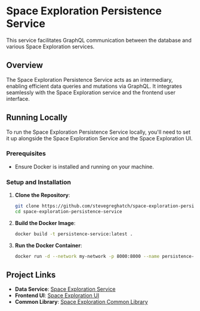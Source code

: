# Space Exploration Persistence Service

This service facilitates GraphQL communication between the database and various Space Exploration services.

## Overview

The Space Exploration Persistence Service acts as an intermediary, enabling efficient data queries and mutations via GraphQL. It integrates seamlessly with the Space Exploration service and the frontend user interface.

## Running Locally

To run the Space Exploration Persistence Service locally, you'll need to set it up alongside the Space Exploration Service and the Space Exploration UI.

### Prerequisites

- Ensure Docker is installed and running on your machine.

### Setup and Installation

1. **Clone the Repository**:

   ```sh
   git clone https://github.com/stevegreghatch/space-exploration-persistence-service.git
   cd space-exploration-persistence-service
   ```

2. **Build the Docker Image**:

   ```sh
   docker build -t persistence-service:latest .
   ```

3. **Run the Docker Container**:

   ```sh
   docker run -d --network my-network -p 8000:8000 --name persistence-service persistence-service:latest
   ```

## Project Links

- **Data Service**: [Space Exploration Service](https://github.com/stevegreghatch/Space-Exploration)
- **Frontend UI**: [Space Exploration UI](https://github.com/stevegreghatch/space-exploration-ui)
- **Common Library**: [Space Exploration Common Library](https://github.com/stevegreghatch/space-exploration-common-lib)
